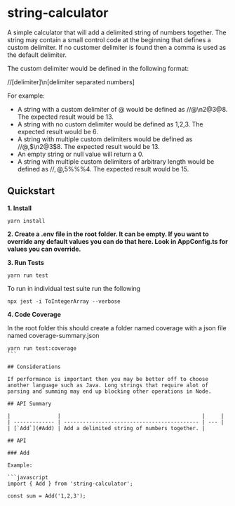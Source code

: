 # string-calculator

A simple calculator that will add a delimited string of numbers together.
The string may contain a small control code at the beginning that defines a custom delimiter.
If no customer delimiter is found then a comma is used as the default delimiter.

The custom delimiter would be defined in the following format:

//[delimiter]\n[delimiter separated numbers]

For example:

- A string with a custom delimiter of @ would be defined as //@\n2@3@8. The expected result would be 13.
- A string with no custom delimiter would be defined as 1,2,3. The expected result would be 6.
- A string with multiple custom delimiters would be defined as //@,$\n2@3$8. The expected result would be 13.
- An empty string or null value will return a 0.
- A string with multiple custom delimiters of arbitrary length would be defined as //$,@,%%%\n1%%%2@3$5%%%4. The expected result would be 15.

## Quickstart

**1. Install**

```
yarn install
```

**2. Create a .env file in the root folder. It can be empty. If you want to override any default values you can do that here. Look in AppConfig.ts for values you can override.**

**3. Run Tests**

```
yarn run test
```

To run in individual test suite run the following

```
npx jest -i ToIntegerArray --verbose
```

**4. Code Coverage**

In the root folder this should create a folder named coverage with a json file named coverage-summary.json

````
yarn run test:coverage
```

## Considerations

If performance is important then you may be better off to choose another language such as Java. Long strings that require alot of parsing and summing may end up blocking other operations in Node.

## API Summary

|               |                                             |     |
| ------------- | ------------------------------------------- | --- |
| [`Add`](#Add) | Add a delimited string of numbers together. |

## API

### Add

Example:

```javascript
import { Add } from 'string-calculator';

const sum = Add('1,2,3');
````
